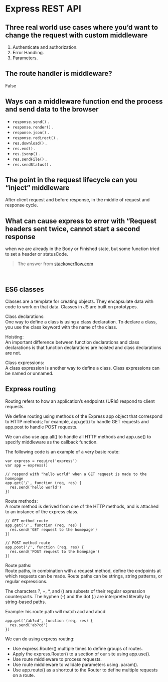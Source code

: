 # Express REST API

## Three real world use cases where you’d want to change the request with custom middleware

1. Authenticate and authorization.
2. Error Handling.
3. Parameters.
   

## The route handler is middleware?
False

## Ways can a middleware function end the process and send data to the browser

- `response.send()` .
- `response.render()` .
- `response.json()` .
- `response.redirect()` .
- `res.download()` .
- `res.end()` .
- `res.jsonp()` .
- `res.sendFile()` .
- `res.sendStatus()` .

## The point in the request lifecycle can you “inject” middleware

After client request and before response, in the middle of request and response cycle.


## What can cause express to error with “Request headers sent twice, cannot start a second response

when we are already in the Body or Finished state, but some function tried to set a header or statusCode.
> The answer from [stackoverflow.com](https://stackoverflow.com/questions/7042340/error-cant-set-headers-after-they-are-sent-to-the-client)
<br>

## ES6 classes

Classes are a template for creating objects. They encapsulate data with code to work on that data. Classes in JS are built on prototypes.


Class declarations:<br>
One way to define a class is using a class declaration. To declare a class, you use the class keyword with the name of the class.<br>

Hoisting: <br>
An important difference between function declarations and class declarations is that function declarations are hoisted and class declarations are not.<br>

Class expressions: <br>
A class expression is another way to define a class. Class expressions can be named or unnamed.<br>

## Express routing

Routing refers to how an application’s endpoints (URIs) respond to client requests.

We define routing using methods of the Express app object that correspond to HTTP methods; for example, app.get() to handle GET requests and app.post to handle POST requests.<br> 


We can also use app.all() to handle all HTTP methods and app.use() to specify middleware as the callback function. <br>


The following code is an example of a very basic route:

```
var express = require('express')
var app = express()

// respond with "hello world" when a GET request is made to the homepage
app.get('/', function (req, res) {
  res.send('hello world')
})
```
Route methods:<br>
A route method is derived from one of the HTTP methods, and is attached to an instance of the express class.

```
// GET method route
app.get('/', function (req, res) {
  res.send('GET request to the homepage')
})

// POST method route
app.post('/', function (req, res) {
  res.send('POST request to the homepage')
})
```
Route paths:<br>
Route paths, in combination with a request method, define the endpoints at which requests can be made. Route paths can be strings, string patterns, or regular expressions.<br>

The characters ?, +, *, and () are subsets of their regular expression counterparts. The hyphen (-) and the dot (.) are interpreted literally by string-based paths.

Example: his route path will match acd and abcd
```
app.get('/ab?cd', function (req, res) {
  res.send('ab?cd')
})
```

We can do using express routing:

- Use express.Router() multiple times to define groups of routes.
- Apply the express.Router() to a section of our site using app.use().
- Use route middleware to process requests.
- Use route middleware to validate parameters using .param().
- Use app.route() as a shortcut to the Router to define multiple requests on a route.